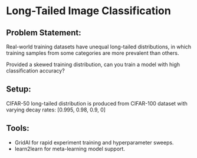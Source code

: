 # Long-Tailed Image Classification

## Problem Statement:
Real-world training datasets have unequal long-tailed distributions,
in which training samples from some categories are more prevalent than others.

Provided a skewed training distribution, can you train a model with high 
classification accuracy?

## Setup:
CIFAR-50 long-tailed distribution is produced from CIFAR-100 dataset
with varying decay rates: [0.995, 0.98, 0.9, 0]

## Tools:
- GridAI for rapid experiment training and hyperparameter sweeps.
- learn2learn for meta-learning model support. 